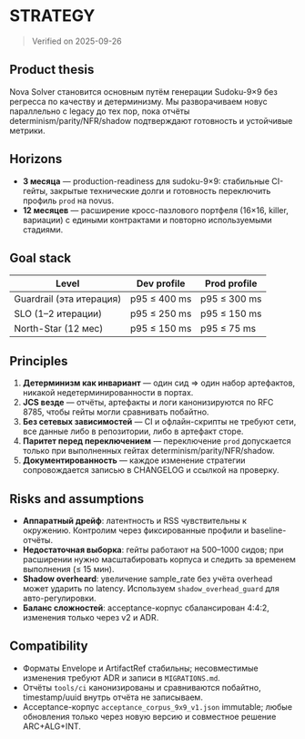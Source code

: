 # STRATEGY

> Verified on 2025-09-26

## Product thesis

Nova Solver становится основным путём генерации Sudoku-9×9 без регресса по
качеству и детерминизму. Мы разворачиваем новус параллельно с legacy до тех пор,
пока отчёты determinism/parity/NFR/shadow подтверждают готовность и устойчивые
метрики.

## Horizons

- **3 месяца** — production-readiness для sudoku-9×9: стабильные CI-гейты,
  закрытые технические долги и готовность переключить профиль `prod` на novus.
- **12 месяцев** — расширение кросс-пазлового портфеля (16×16, killer, вариации)
  с едиными контрактами и повторно используемыми стадиями.

## Goal stack

| Level | Dev profile | Prod profile |
| --- | --- | --- |
| Guardrail (эта итерация) | p95 ≤ 400 ms | p95 ≤ 300 ms |
| SLO (1–2 итерации) | p95 ≤ 250 ms | p95 ≤ 150 ms |
| North-Star (12 мес) | p95 ≤ 150 ms | p95 ≤ 75 ms |

## Principles

1. **Детерминизм как инвариант** — один сид ⇒ один набор артефактов, никакой
   недетерминированности в портах.
2. **JCS везде** — отчёты, артефакты и логи канонизируются по RFC 8785, чтобы
   гейты могли сравнивать побайтно.
3. **Без сетевых зависимостей** — CI и офлайн-скрипты не требуют сети, все
   данные либо в репозитории, либо в артефакт сторе.
4. **Паритет перед переключением** — переключение `prod` допускается только при
   выполненных гейтах determinism/parity/NFR/shadow.
5. **Документированность** — каждое изменение стратегии сопровождается записью в
   CHANGELOG и ссылкой на проверку.

## Risks and assumptions

- **Аппаратный дрейф**: латентность и RSS чувствительны к окружению. Контролим
  через фиксированные профили и baseline-отчёты.
- **Недостаточная выборка**: гейты работают на 500–1000 сидов; при расширении
  нужно масштабировать корпуса и следить за временем выполнения (≤ 15 мин).
- **Shadow overheard**: увеличение sample_rate без учёта overhead может ударить
  по latency. Используем `shadow_overhead_guard` для авто-регулировки.
- **Баланс сложностей**: acceptance-корпус сбалансирован 4:4:2, изменения только
  через v2 и ADR.

## Compatibility

- Форматы Envelope и ArtifactRef стабильны; несовместимые изменения требуют ADR
  и записи в `MIGRATIONS.md`.
- Отчёты `tools/ci` канонизированы и сравниваются побайтно, timestamp/uuid
  внутрь отчёта не записываем.
- Acceptance-корпус `acceptance_corpus_9x9_v1.json` immutable; любые обновления
  только через новую версию и совместное решение ARC+ALG+INT.
